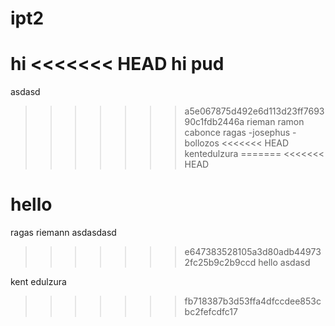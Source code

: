# ipt2

hi
<<<<<<< HEAD
hi pud
=======
asdasd
>>>>>>> a5e067875d492e6d113d23ff769390c1fdb2446a
rieman ramon cabonce ragas -josephus -bollozos
<<<<<<< HEAD
kentedulzura
=======
<<<<<<< HEAD

hello
=======
ragas riemann asdasdasd
>>>>>>> e647383528105a3d80adb449732fc25b9c2b9ccd
hello asdasd

kent edulzura
>>>>>>> fb718387b3d53ffa4dfccdee853cbc2fefcdfc17
